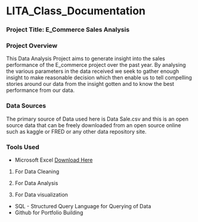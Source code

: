 # LITA_Class_Documentation

### Project Title: E_Commerce Sales Analysis

### Project Overview
This Data Analysis Project aims to generate insight into the sales performance of the E_commerce project over the past year. By analysing the various parameters in the data received we seek to gather enough insight to make reasonable decision which then enable us to tell compelling stories around our data from the insight gotten and to know the best performance from our data. 

### Data Sources
The primary source of Data used here is Data Sale.csv and this is an open source data that can be freely downloaded from an open source online such as kaggle or FRED or any other data repository site.

### Tools Used
- Microsoft Excel [Download Here](https://www.microsoft.com)
1. For Data Cleaning

2. For Data Analysis

3. For Data visualization

- SQL - Structured Query Language for Querying of Data
- Github for Portfolio Building
